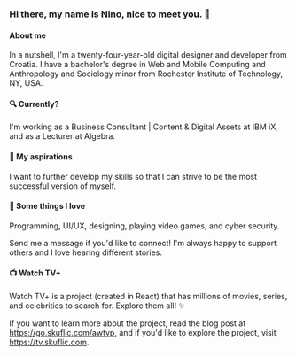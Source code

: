### Hi there, my name is Nino, nice to meet you. 👋

#### About me
In a nutshell, I'm a twenty-four-year-old digital designer and developer from Croatia. I have a bachelor's degree in Web and Mobile Computing and Anthropology and Sociology minor from Rochester Institute of Technology, NY, USA.

#### 🔍 Currently?
I'm working as a Business Consultant | Content & Digital Assets at IBM iX, and as a Lecturer at Algebra.

#### 🔭 My aspirations
I want to further develop my skills so that I can strive to be the most successful version of myself.

#### 🖤 Some things I love
Programming, UI/UX, designing, playing video games, and cyber security.

Send me a message if you'd like to connect! I'm always happy to support others and I love hearing different stories.

#### 📺 Watch TV+
Watch TV+ is a project (created in React) that has millions of movies, series, and celebrities to search for. Explore them all! ✨

If you want to learn more about the project, read the blog post at https://go.skuflic.com/awtvp, and if you'd like to explore the project, visit https://tv.skuflic.com.

